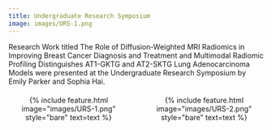 ```yaml
---
title: Undergraduate Research Symposium
image: images/URS-1.png
---
```


Research Work titled The Role of Diffusion-Weighted MRI Radiomics in Improving Breast Cancer Diagnosis and Treatment and Multimodal Radiomic Profiling Distinguishes AT1-GKTG and AT2-SKTG Lung Adenocarcinoma Models were presented at the Undergraduate Research Symposium by Emily Parker and Sophia Hai.

<div style="display: grid; grid-template-columns: 1fr 1fr; gap: 30px; margin: 20px 0;">
  <div style="text-align: center;">
    {% include feature.html image="images/URS-1.png" style="bare" text=text %}
  </div>
  <div style="text-align: center;">
    {% include feature.html image="images/URS-2.png" style="bare" text=text %}
  </div>
</div>













